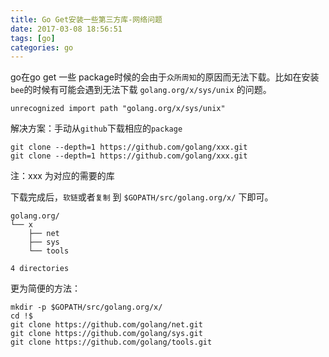```yaml
---
title: Go Get安装一些第三方库-网络问题
date: 2017-03-08 18:56:51
tags: [go]
categories: go
---
```


go在go get 一些 package时候的会由于`众所周知`的原因而无法下载。比如在安装 `bee`的时候有可能会遇到无法下载 `golang.org/x/sys/unix` 的问题。
```
unrecognized import path "golang.org/x/sys/unix"
```

解决方案：手动从`github`下载相应的`package`

```
git clone --depth=1 https://github.com/golang/xxx.git
git clone --depth=1 https://github.com/golang/xxx.git

```
注：xxx 为对应的需要的库

下载完成后，`软链`或者`复制` 到 `$GOPATH/src/golang.org/x/` 下即可。
```
golang.org/
└── x
    ├── net
    ├── sys
    └── tools

4 directories
```
更为简便的方法：
```
mkdir -p $GOPATH/src/golang.org/x/
cd !$
git clone https://github.com/golang/net.git
git clone https://github.com/golang/sys.git
git clone https://github.com/golang/tools.git
```
